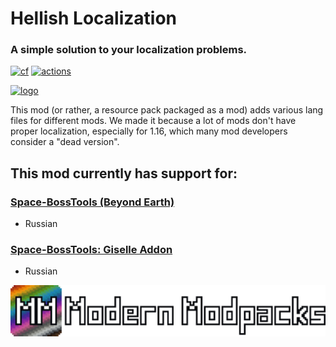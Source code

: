 # Hellish Localization
### A simple solution to your localization problems.

[![cf](https://cf.way2muchnoise.eu/full_hellish-localization_downloads.svg)](https://www.curseforge.com/minecraft/mc-mods/hellish-localization)
[![actions](https://github.com/hellish-mods/hellish-localization/actions/workflows/build.yml/badge.svg)](https://github.com/hellish-mods/hellish-localization)

[![logo](https://raw.githubusercontent.com/Hellish-Mods/hellish-localization/main/src/main/resources/pack.png)](https://www.curseforge.com/minecraft/mc-mods/hellish-localization)

This mod (or rather, a resource pack packaged as a mod) adds various lang files for different mods. We made it because a lot of mods don't have proper localization, especially for 1.16, which many mod developers consider a "dead version".

## This mod currently has support for:

### [Space-BossTools (Beyond Earth)](https://www.curseforge.com/minecraft/mc-mods/beyond-earth)
 * Russian
### [Space-BossTools: Giselle Addon](https://www.curseforge.com/minecraft/mc-mods/space-bosstools-giselle-addon)
 * Russian

[![MMLogo](https://raw.githubusercontent.com/Modern-Modpacks/assets/main/big_logo.png)](https://modernmodpacks.site)